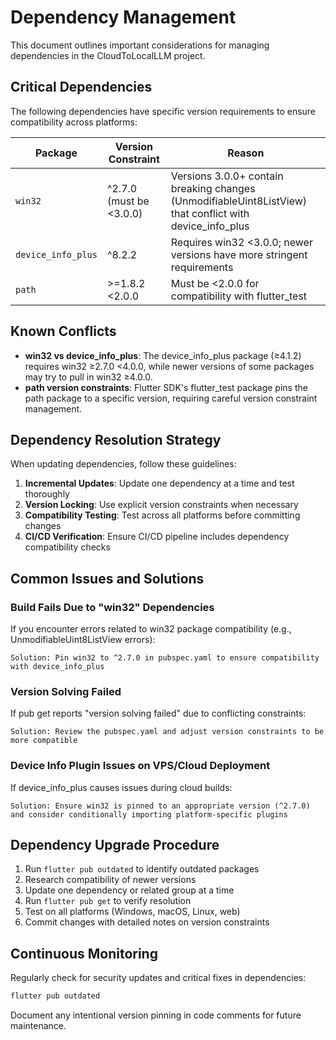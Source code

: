 # Dependency Management

This document outlines important considerations for managing dependencies in the CloudToLocalLLM project.

## Critical Dependencies

The following dependencies have specific version requirements to ensure compatibility across platforms:

| Package | Version Constraint | Reason |
|---------|-------------------|--------|
| `win32` | ^2.7.0 (must be <3.0.0) | Versions 3.0.0+ contain breaking changes (UnmodifiableUint8ListView) that conflict with device_info_plus |
| `device_info_plus` | ^8.2.2 | Requires win32 <3.0.0; newer versions have more stringent requirements |
| `path` | >=1.8.2 <2.0.0 | Must be <2.0.0 for compatibility with flutter_test |

## Known Conflicts

- **win32 vs device_info_plus**: The device_info_plus package (≥4.1.2) requires win32 ≥2.7.0 <4.0.0, while newer versions of some packages may try to pull in win32 ≥4.0.0.
- **path version constraints**: Flutter SDK's flutter_test package pins the path package to a specific version, requiring careful version constraint management.

## Dependency Resolution Strategy

When updating dependencies, follow these guidelines:

1. **Incremental Updates**: Update one dependency at a time and test thoroughly
2. **Version Locking**: Use explicit version constraints when necessary
3. **Compatibility Testing**: Test across all platforms before committing changes
4. **CI/CD Verification**: Ensure CI/CD pipeline includes dependency compatibility checks

## Common Issues and Solutions

### Build Fails Due to "win32" Dependencies

If you encounter errors related to win32 package compatibility (e.g., UnmodifiableUint8ListView errors):

```
Solution: Pin win32 to ^2.7.0 in pubspec.yaml to ensure compatibility with device_info_plus
```

### Version Solving Failed

If pub get reports "version solving failed" due to conflicting constraints:

```
Solution: Review the pubspec.yaml and adjust version constraints to be more compatible
```

### Device Info Plugin Issues on VPS/Cloud Deployment

If device_info_plus causes issues during cloud builds:

```
Solution: Ensure win32 is pinned to an appropriate version (^2.7.0) and consider conditionally importing platform-specific plugins
```

## Dependency Upgrade Procedure

1. Run `flutter pub outdated` to identify outdated packages
2. Research compatibility of newer versions
3. Update one dependency or related group at a time
4. Run `flutter pub get` to verify resolution
5. Test on all platforms (Windows, macOS, Linux, web)
6. Commit changes with detailed notes on version constraints

## Continuous Monitoring

Regularly check for security updates and critical fixes in dependencies:

```bash
flutter pub outdated
```

Document any intentional version pinning in code comments for future maintenance. 
